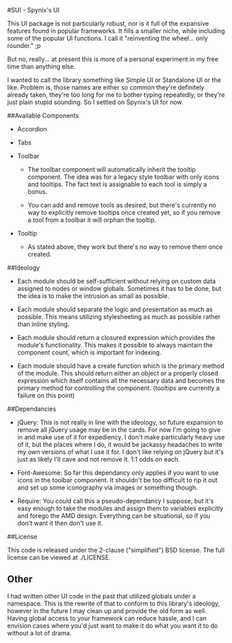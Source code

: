 ﻿#SUI - Spynix's UI

This UI package is not particularly robust, nor is it full of the expansive
features found in popular frameworks.  It fills a smaller niche, while including
some of the popular UI functions.  I call it "reinventing the wheel... only
rounder." ;p

But no, really... at present this is more of a personal experiment in my free
time than anything else.

I wanted to call the library something like Simple UI or Standalone UI or the
like.  Problem is, those names are either so common they're definitely already
taken, they're too long for me to bother typing repeatedly, or they're just
plain stupid sounding.  So I settled on Spynix's UI for now.

##Available Components
- Accordion

- Tabs

- Toolbar
  - The toolbar component will automatically inherit the tooltip component.
  The idea was for a legacy style toolbar with only icons and tooltips.  The
  fact text is assignable to each tool is simply a bonus.
  
  - You can add and remove tools as desired, but there's currently no way to
  explicitly remove tooltips once created yet, so if you remove a tool from a
  toolbar it will orphan the tooltip.
  
- Tooltip
  - As stated above, they work but there's no way to remove them once created.

##Ideology

- Each module should be self-sufficient without relying on custom data assigned
to nodes or window globals.  Sometimes it has to be done, but the idea is to
make the intrusion as small as possible.

- Each module should separate the logic and presentation as much as possible.
This means utilizing stylesheeting as much as possible rather than inline
styling.

- Each module should return a closured expression which provides the module's
functionality.  This makes it possible to always maintain the component count,
which is important for indexing.

- Each module should have a create function which is the primary method of the
module.  This should return either an object or a properly closed expression
which itself contains all the necessary data and becomes the primary method
for controlling the component.  (tooltips are currently a failure on this point)

##Dependancies

- jQuery: This is not really in line with the ideology, so future expansion to
remove all jQuery usage may be in the cards.  For now I'm going to give in and
make use of it for expediency.  I don't make particularly heavy use of it, but
the places where I do, it would be jackassy headaches to write my own versions
of what I use it for.  I don't like relying on jQuery but it's just as likely
I'll cave and not remove it.  1:1 odds on each.

- Font-Awesome: So far this dependancy only applies if you want to use icons in
the toolbar component.  It shouldn't be too difficult to rip it out and set up
some iconography via images or something though.

- Require: You could call this a pseudo-dependancy I suppose, but it's easy
enough to take the modules and assign them to variables explicitly and forego
the AMD design.  Everything can be situational, so if you don't want it then
don't use it.

##License

This code is released under the 2-clause ("simplified") BSD license.  The full
license can be viewed at ./LICENSE.

## Other

I had written other UI code in the past that utilized globals under a namespace.
This is the rewrite of that to conform to this library's ideology, however in
the future I may clean up and provide the old form as well.  Having global
access to your framework can reduce hassle, and I can envision cases where you'd
just want to make it do what you want it to do without a lot of drama.